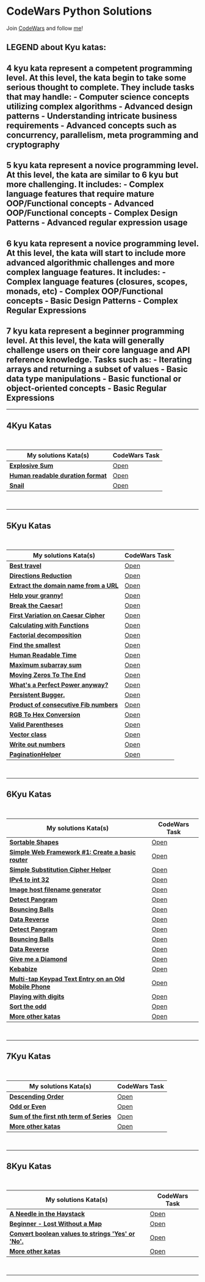 # CodeWars Python Solutions

Join [CodeWars](https://www.codewars.com) and follow [me](https://www.codewars.com/users/Nosieek)!

LEGEND about Kyu katas:
---
4 kyu kata represent a competent programming level. At this level, the kata begin to take some serious thought to
complete. They include tasks that may handle:
    - Computer science concepts utilizing complex algorithms
    - Advanced design patterns
    - Understanding intricate business requirements
    - Advanced concepts such as concurrency, parallelism, meta programming and cryptography
---
5 kyu kata represent a novice programming level. At this level, the kata are similar to 6 kyu but more challenging.
It includes:
    - Complex language features that require mature OOP/Functional concepts
    - Advanced OOP/Functional concepts
    - Complex Design Patterns
    - Advanced regular expression usage
---
6 kyu kata represent a novice programming level. At this level, the kata will start to include more 
advanced algorithmic challenges and more complex language features. It includes:
    - Complex language features (closures, scopes, monads, etc)
    - Complex OOP/Functional concepts
    - Basic Design Patterns
    - Complex Regular Expressions
---

7 kyu kata represent a beginner programming level. At this level, the kata will generally challenge users on their 
core language and API reference knowledge. Tasks such as:
    - Iterating arrays and returning a subset of values
    - Basic data type manipulations
    - Basic functional or object-oriented concepts
    - Basic Regular Expressions
---
---


## 4Kyu Katas


<br>


| My solutions Kata(s) | CodeWars Task |
|--|--|
| [**Explosive Sum**](https://github.com/Nosieek/CW_solutions_python/blob/main/4KyuKata/ExplosiveSum.py)  | [Open](https://www.codewars.com/kata/52ec24228a515e620b0005ef) |
| [**Human readable duration format**](https://github.com/Nosieek/CW_solutions_python/blob/main/4KyuKata/HumanReadableDurFormat.py)  | [Open](https://www.codewars.com/kata/52742f58faf5485cae000b9a) |
| [**Snail**](https://github.com/Nosieek/CW_solutions_python/blob/main/4KyuKata/Snail.py)  | [Open](https://www.codewars.com/kata/521c2db8ddc89b9b7a0000c1) |

<br>


---


## 5Kyu Katas


<br>


| My solutions Kata(s) | CodeWars Task |
|--|--|
| [**Best travel**](https://github.com/Nosieek/CW_solutions_python/blob/main/5KyuKata/5kyuBestTravel.py)  | [Open](https://www.codewars.com/kata/55e7280b40e1c4a06d0000aa) |
| [**Directions Reduction**](https://github.com/Nosieek/CW_solutions_python/blob/main/5KyuKata/5kyuDirectionsReduction.py)  | [Open](https://www.codewars.com/kata/550f22f4d758534c1100025a) |
| [**Extract the domain name from a URL**](https://github.com/Nosieek/CW_solutions_python/blob/main/5KyuKata/5kyuExtractSomainURL.py)  | [Open](https://www.codewars.com/kata/514a024011ea4fb54200004b) |
| [**Help your granny!**](https://github.com/Nosieek/CW_solutions_python/blob/main/5KyuKata/5kyuHelpUrGranny.py)  | [Open](https://www.codewars.com/kata/5536a85b6ed4ee5a78000035) |
| [**Break the Caesar!**](https://github.com/Nosieek/CW_solutions_python/blob/main/5KyuKata/BreakTheCesar.py)  | [Open](https://www.codewars.com/kata/598e045b8c13926d8c0000e8/python) |
| [**First Variation on Caesar Cipher**](https://github.com/Nosieek/CW_solutions_python/blob/main/5KyuKata/CaesarCipher.py)  | [Open](https://www.codewars.com/kata/5508249a98b3234f420000fb/python) |
| [**Calculating with Functions**](https://github.com/Nosieek/CW_solutions_python/blob/main/5KyuKata/calculatingWithFunctions.py)  | [Open](https://www.codewars.com/kata/525f3eda17c7cd9f9e000b39) |
| [**Factorial decomposition**](https://github.com/Nosieek/CW_solutions_python/blob/main/5KyuKata/FactorialDecomposition.py)  | [Open](https://www.codewars.com/kata/5a045fee46d843effa000070) |
| [**Find the smallest**](https://github.com/Nosieek/CW_solutions_python/blob/main/5KyuKata/FindTheSmallest.py)  | [Open](https://www.codewars.com/kata/573992c724fc289553000e95) |
| [**Human Readable Time**](https://github.com/Nosieek/CW_solutions_python/blob/main/5KyuKata/HumanReadableTime.py)  | [Open](https://www.codewars.com/kata/52685f7382004e774f0001f7) |
| [**Maximum subarray sum**](https://github.com/Nosieek/CW_solutions_python/blob/main/5KyuKata/MaximumSubarraySum.py)  | [Open](https://www.codewars.com/kata/54521e9ec8e60bc4de000d6c) |
| [**Moving Zeros To The End**](https://github.com/Nosieek/CW_solutions_python/blob/main/5KyuKata/MovingZeroToEnd.py)  | [Open](https://www.codewars.com/kata/52597aa56021e91c93000cb0) |
| [**What's a Perfect Power anyway?**](https://github.com/Nosieek/CW_solutions_python/blob/main/5KyuKata/PerfectPower.py)  | [Open](https://www.codewars.com/kata/54d4c8b08776e4ad92000835/python) |
| [**Persistent Bugger.**](https://github.com/Nosieek/CW_solutions_python/blob/main/5KyuKata/PersistentBugger.py)  | [Open](https://www.codewars.com/kata/55bf01e5a717a0d57e0000ec) |
| [**Product of consecutive Fib numbers**](https://github.com/Nosieek/CW_solutions_python/blob/main/5KyuKata/ProdFib.py)  | [Open](https://www.codewars.com/kata/5541f58a944b85ce6d00006a) |
| [**RGB To Hex Conversion**](https://github.com/Nosieek/CW_solutions_python/blob/main/5KyuKata/RGBtoHex.py)  | [Open](https://www.codewars.com/kata/513e08acc600c94f01000001) |
| [**Valid Parentheses**](https://github.com/Nosieek/CW_solutions_python/blob/main/5KyuKata/ValidParentheses.py)  | [Open](https://www.codewars.com/kata/52774a314c2333f0a7000688) |
| [**Vector class**](https://github.com/Nosieek/CW_solutions_python/blob/main/5KyuKata/Vector_class.py)  | [Open](https://www.codewars.com/kata/526dad7f8c0eb5c4640000a4) |
| [**Write out numbers**](https://github.com/Nosieek/CW_solutions_python/blob/main/5KyuKata/WriteOutNum.py)  | [Open](https://www.codewars.com/kata/52724507b149fa120600031d) |
| [**PaginationHelper**](https://github.com/Nosieek/CW_solutions_python/blob/main/5KyuKata/pagination_helper.py)  | [Open](https://www.codewars.com/kata/515bb423de843ea99400000a) |

<br>


---


## 6Kyu Katas


<br>


| My solutions Kata(s) | CodeWars Task |
|--|--|
| [**Sortable Shapes**](https://github.com/Nosieek/CW_solutions_python/blob/main/6kyuKata/Sortable_shapes.py)  | [Open](https://www.codewars.com/kata/586669a8442e3fc307000048) |
| [**Simple Web Framework #1: Create a basic router**](https://github.com/Nosieek/CW_solutions_python/blob/main/6kyuKata/SimpleWebFramwork.py)  | [Open](https://www.codewars.com/kata/588a00ad70720f2cd9000005) |
| [**Simple Substitution Cipher Helper**](https://github.com/Nosieek/CW_solutions_python/blob/main/6kyuKata/SimpleSubCipherHelper.py)  | [Open](https://www.codewars.com/kata/52eb114b2d55f0e69800078d) |
| [**IPv4 to int 32**](https://github.com/Nosieek/CW_solutions_python/blob/main/6kyuKata/6kyuIPv4ToInt32.py)  | [Open](https://www.codewars.com/kata/52ea928a1ef5cfec800003ee) |
| [**Image host filename generator**](https://github.com/Nosieek/CW_solutions_python/blob/main/6kyuKata/filename_generator.py)  | [Open](https://www.codewars.com/kata/586a933fc66d187b6e00031a/) |
| [**Detect Pangram**](https://github.com/Nosieek/CodeWars_solution_python/blob/main/6kyuKata/6Kyu_Pangram.py)  | [Open](https://www.codewars.com/kata/545cedaa9943f7fe7b000048) |
| [**Bouncing Balls**](https://github.com/Nosieek/CodeWars_solution_python/blob/main/6kyuKata/6kyuBouncingBalls.py)  | [Open](https://www.codewars.com/kata/5544c7a5cb454edb3c000047) |
| [**Data Reverse**](https://github.com/Nosieek/CodeWars_solution_python/blob/main/6kyuKata/6kyuDataReverse.py)  | [Open](https://www.codewars.com/kata/569d488d61b812a0f7000015) |
| [**Detect Pangram**](https://github.com/Nosieek/CW_solutions_python/blob/main/6kyuKata/6Kyu_Pangram.py)  | [Open](https://www.codewars.com/kata/545cedaa9943f7fe7b000048) |
| [**Bouncing Balls**](https://github.com/Nosieek/CW_solutions_python/blob/main/6kyuKata/6kyuBouncingBalls.py)  | [Open](https://www.codewars.com/kata/5544c7a5cb454edb3c000047) |
| [**Data Reverse**](https://github.com/Nosieek/CW_solutions_python/blob/main/6kyuKata/6kyuDataReverse.py)  | [Open](https://www.codewars.com/kata/569d488d61b812a0f7000015) |
| [**Give me a Diamond**](https://github.com/Nosieek/CW_solutions_python/blob/main/6kyuKata/6kyuGiveMeDiamond.py)  | [Open](https://www.codewars.com/kata/5503013e34137eeeaa001648) |
| [**Kebabize**](https://github.com/Nosieek/CW_solutions_python/blob/main/6kyuKata/6kyuKebabize.py)  | [Open](https://www.codewars.com/kata/57f8ff867a28db569e000c4a) |
| [**Multi-tap Keypad Text Entry on an Old Mobile Phone**](https://github.com/Nosieek/CW_solutions_python/blob/main/6kyuKata/6kyuMultiTapPhone.py)  | [Open](https://www.codewars.com/kata/54a2e93b22d236498400134b) |
| [**Playing with digits**](https://github.com/Nosieek/CW_solutions_python/blob/main/6kyuKata/6kyuPlayingWithDigits.py)  | [Open](https://www.codewars.com/kata/5552101f47fc5178b1000050) |
| [**Sort the odd**](https://github.com/Nosieek/CW_solutions_python/blob/main/6kyuKata/6kyuSortTheOdd.py)  | [Open](https://www.codewars.com/kata/578aa45ee9fd15ff4600090d) |
| [**More other katas**](https://github.com/Nosieek/CW_solutions_python/tree/main/6kyuKata)  | [Open](https://github.com/Nosieek/CW_solutions_python/tree/main/6kyuKata) |



<br>


---


## 7Kyu Katas


<br>


| My solutions Kata(s) | CodeWars Task |
|--|--|
| [**Descending Order**](https://github.com/Nosieek/CodeWars_solution_python/blob/main/7KyuKata/DescendingOrder.py)  | [Open](https://www.codewars.com/kata/5467e4d82edf8bbf40000155/) |
| [**Odd or Even**](https://github.com/Nosieek/CodeWars_solution_python/blob/main/7KyuKata/OddOrEven.py)  | [Open](https://www.codewars.com/kata/5949481f86420f59480000e7) |
| [**Sum of the first nth term of Series**](https://github.com/Nosieek/CodeWars_solution_python/blob/main/7KyuKata/SumTermSeries.py)  | [Open](https://www.codewars.com/kata/555eded1ad94b00403000071) |
| [**More other katas**](https://github.com/Nosieek/CW_solutions_python/tree/main/7KyuKata)  | [Open](https://github.com/Nosieek/CW_solutions_python/tree/main/7KyuKata) |

<br>


---

## 8Kyu Katas


<br>


| My solutions Kata(s) | CodeWars Task |
|--|--|
| [**A Needle in the Haystack**](https://github.com/Nosieek/CodeWars_solution_python/blob/main/8KyuKata/NeedleHaystack.py)  | [Open](https://www.codewars.com/kata/56676e8fabd2d1ff3000000c) |
| [**Beginner - Lost Without a Map**](https://github.com/Nosieek/CodeWars_solution_python/blob/main/8KyuKata/BegginerLostMap.py)  | [Open](https://www.codewars.com/kata/57f781872e3d8ca2a000007e) |
| [**Convert boolean values to strings 'Yes' or 'No'.**](https://github.com/Nosieek/CodeWars_solution_python/blob/main/8KyuKata/ConvertBoolean.py)  | [Open](https://www.codewars.com/kata/53369039d7ab3ac506000467) |
| [**More other katas**](https://github.com/Nosieek/CW_solutions_python/tree/main/8KyuKata)  | [Open](https://github.com/Nosieek/CW_solutions_python/tree/main/8KyuKata) |
<br>


---